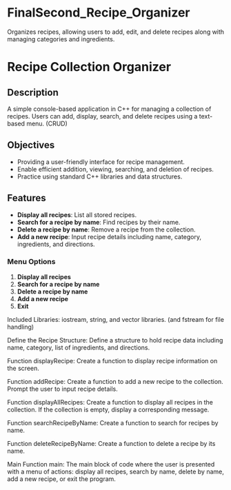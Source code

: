 # FinalSecond_Recipe_Organizer
Organizes recipes, allowing users to add, edit, and delete recipes along with managing categories and ingredients.

# Recipe Collection Organizer

## Description
A simple console-based application in C++ for managing a collection of recipes. Users can add, display, search, and delete recipes using a text-based menu. (CRUD) 

## Objectives
- Providing a user-friendly interface for recipe management.
- Enable efficient addition, viewing, searching, and deletion of recipes.
- Practice using standard C++ libraries and data structures.

## Features
- **Display all recipes**: List all stored recipes.
- **Search for a recipe by name**: Find recipes by their name.
- **Delete a recipe by name**: Remove a recipe from the collection.
- **Add a new recipe**: Input recipe details including name, category, ingredients, and directions.

### Menu Options
1. **Display all recipes**
2. **Search for a recipe by name**
3. **Delete a recipe by name**
4. **Add a new recipe**
5. **Exit**

Included Libraries: iostream, string, and vector libraries. (and fstream for file handling)

Define the Recipe Structure: Define a structure to hold recipe data including name, category, list of ingredients, and directions.

Function displayRecipe: Create a function to display recipe information on the screen.

Function addRecipe: Create a function to add a new recipe to the collection. Prompt the user to input recipe details.

Function displayAllRecipes: Create a function to display all recipes in the collection. If the collection is empty, display a corresponding message.

Function searchRecipeByName: Create a function to search for recipes by name.

Function deleteRecipeByName: Create a function to delete a recipe by its name.

Main Function main: The main block of code where the user is presented with a menu of actions: display all recipes, search by name, delete by name, add a new recipe, or exit the program.
